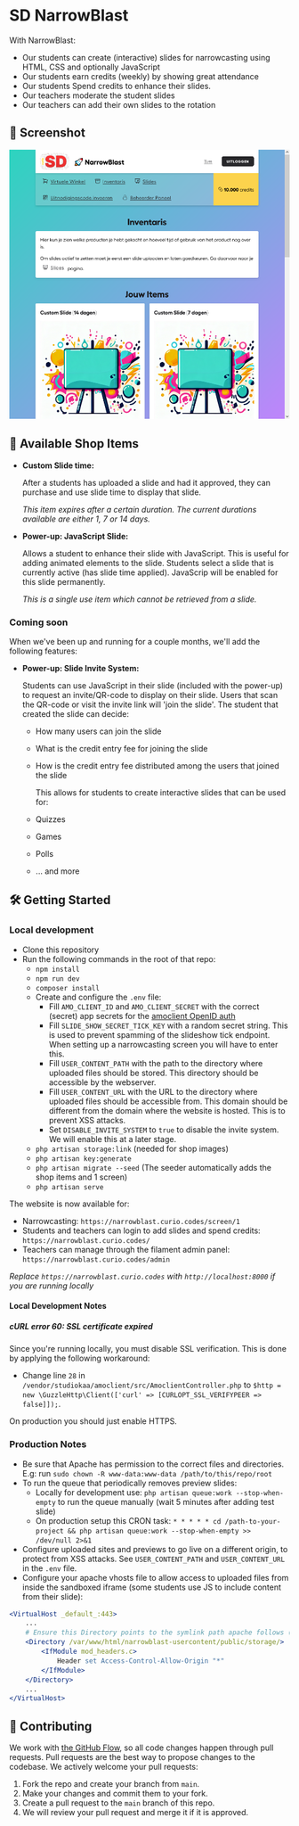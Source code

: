 # SD NarrowBlast

With NarrowBlast:

* Our students can create (interactive) slides for narrowcasting using HTML, CSS and optionally JavaScript
* Our students earn credits (weekly) by showing great attendance
* Our students Spend credits to enhance their slides.
* Our teachers moderate the student slides
* Our teachers can add their own slides to the rotation

## 📸 Screenshot

![Screenshot of the inventory page](./.github/screenshot-inventory.png)

## 🎇 Available Shop Items

* **Custom Slide time:**

    After a students has uploaded a slide and had it approved, they can purchase and use slide time to display that slide.

    *This item expires after a certain duration. The current durations available are either 1, 7 or 14 days.*

* **Power-up: JavaScript Slide:**

    Allows a student to enhance their slide with JavaScript. This is useful for adding animated elements to the slide. Students select a slide that is currently active (has slide time applied). JavaScrip will be enabled for this slide permanently.

    *This is a single use item which cannot be retrieved from a slide.*

### Coming soon

When we've been up and running for a couple months, we'll add the following features:

* **Power-up: Slide Invite System:**

    Students can use JavaScript in their slide (included with the power-up) to request an invite/QR-code to display on their slide. Users that scan the QR-code or visit the invite link will 'join the slide'. The student that created the slide can decide:
  * How many users can join the slide
  * What is the credit entry fee for joining the slide
  * How is the credit entry fee distributed among the users that joined the slide

    This allows for students to create interactive slides that can be used for:
  * Quizzes
  * Games
  * Polls
  * ... and more

## 🛠 Getting Started

### Local development

* Clone this repository
* Run the following commands in the root of that repo:
  * `npm install`
  * `npm run dev`
  * `composer install`
  * Create and configure the `.env` file:
    * Fill `AMO_CLIENT_ID` and `AMO_CLIENT_SECRET` with the correct (secret) app secrets for the [amoclient OpenID auth](https://github.com/StudioKaa/amoclient)
    * Fill `SLIDE_SHOW_SECRET_TICK_KEY` with a random secret string. This is used to prevent spamming of the slideshow tick endpoint. When setting up a narrowcasting screen you will have to enter this.
    * Fill `USER_CONTENT_PATH` with the path to the directory where uploaded files should be stored. This directory should be accessible by the webserver.
    * Fill `USER_CONTENT_URL` with the URL to the directory where uploaded files should be accessible from. This domain should be different from the domain where the website is hosted. This is to prevent XSS attacks.
    * Set `DISABLE_INVITE_SYSTEM` to `true` to disable the invite system. We will enable this at a later stage.
  * `php artisan storage:link` (needed for shop images)
  * `php artisan key:generate`
  * `php artisan migrate --seed` (The seeder automatically adds the shop items and 1 screen)
  * `php artisan serve`

The website is now available for:

* Narrowcasting: `https://narrowblast.curio.codes/screen/1`
* Students and teachers can login to add slides and spend credits: `https://narrowblast.curio.codes/`
* Teachers can manage through the filament admin panel: `https://narrowblast.curio.codes/admin`

*Replace `https://narrowblast.curio.codes` with `http://localhost:8000` if you are running locally*

#### Local Development Notes

##### cURL error 60: SSL certificate expired

Since you're running locally, you must disable SSL verification. This is done by applying the following workaround:

* Change line `28` in `/vendor/studiokaa/amoclient/src/AmoclientController.php` to `$http = new \GuzzleHttp\Client(['curl' => [CURLOPT_SSL_VERIFYPEER => false]]);`.

On production you should just enable HTTPS.

### Production Notes

* Be sure that Apache has permission to the correct files and directories. E.g: run `sudo chown -R www-data:www-data /path/to/this/repo/root`
* To run the queue that periodically removes preview slides:
  * Locally for development use: `php artisan queue:work --stop-when-empty` to run the queue manually (wait 5 minutes after adding test slide)
  * On production setup this CRON task: `* * * * * cd /path-to-your-project && php artisan queue:work --stop-when-empty >> /dev/null 2>&1`
* Configure uploaded sites and previews to go live on a different origin, to protect from XSS attacks. See `USER_CONTENT_PATH` and `USER_CONTENT_URL` in the `.env` file.
* Configure your apache vhosts file to allow access to uploaded files from inside the sandboxed iframe (some students use JS to include content from their slide):

```apache
<VirtualHost _default_:443>
    ...
    # Ensure this Directory points to the symlink path apache follows (and not the actual storage directory)
    <Directory /var/www/html/narrowblast-usercontent/public/storage/>
        <IfModule mod_headers.c>
            Header set Access-Control-Allow-Origin "*"
        </IfModule>
    </Directory>
    ...
</VirtualHost>
```

## 🤝 Contributing

We work with [the GitHub Flow](https://docs.github.com/en/get-started/quickstart/github-flow), so all code changes happen through pull requests. Pull requests are the best way to propose changes to the codebase. We actively welcome your pull requests:

1. Fork the repo and create your branch from `main`.
2. Make your changes and commit them to your fork.
3. Create a pull request to the `main` branch of this repo.
4. We will review your pull request and merge it if it is approved.
